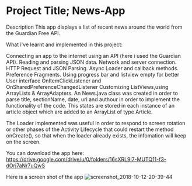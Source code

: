 # Project Title; News-App

Description
This app displays a list of recent news around the world
from the Guardian Free API.

What i've learnt and implemented in this project:


Connecting an app to the internet using an API (here i used the Guardian API).
Reading and parsing JSON data.
Network and server connection.
HTTP Request and JSON Parsing.
Async Loader and callback methods.
Preference Fragments.
Using progress bar and listview empty for better User interface
OnItemClickListener and OnSharedPreferenceChangedListener
Customizing ListViews,using ArrayLists & ArrayAdapters.
An News.java class was created in order to parse title, sectionName, date, url and authour in order to implement the functionality of the code. This states are stored in each instance of an article object which are added to an ArrayList of type Article.

The Loader implemented was useful in order to respond to screen rotation or other phases of the Activity Lifecycle that could restart the method onCreate(), so that when the loader already exists, the infomation will keep on the screen.

You can download the app here: https://drive.google.com/drive/u/0/folders/16sXRL9l7-MUTQ11-f3-dOrj7aNr7uQwS

Here is a screen shot of the app
![screenshot_2018-10-12-20-39-44](https://user-images.githubusercontent.com/38193029/46891626-5e5bee00-ce62-11e8-9f9e-e3ac7f3539f2.png)
